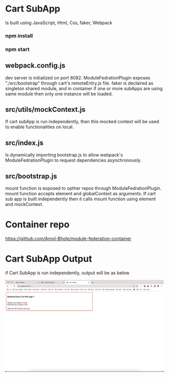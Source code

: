# Cart SubApp

Is built using JavaScript, Html, Css, faker, Webpack
### npm install
### npm start

## webpack.config.js

dev server is initialized on port 8082.
ModuleFedrationPlugin exposes "./src/bootstrap" through cart's remoteEntry.js file.
faker is declaired as singleton shared module, and in container if one or more subApps are using same module then only one instance will be loaded.

## src/utils/mockContext.js

If cart subApp is run independently, then this mocked context will be used to enable functionalities on local.

## src/index.js

Is dynamically importing bootstrap.js to allow webpack's ModuleFedrationPlugin to request dependencies asynchronously.

## src/bootstrap.js

mount function is exposed to opther repos through ModuleFedrationPlugin.
mount function accepts element and globalContext as arguments.
If cart sub app is built independently then it calls mount function using element and mockContext.

# Container repo

https://github.com/Amol-Bhole/module-federation-container

# Cart SubApp Output

if Cart SubApp is run independently, output will be as below

![alt text](https://github.com/Amol-Bhole/module-federation-cart/blob/main/src/assets/cart_optput.png?raw=true)
